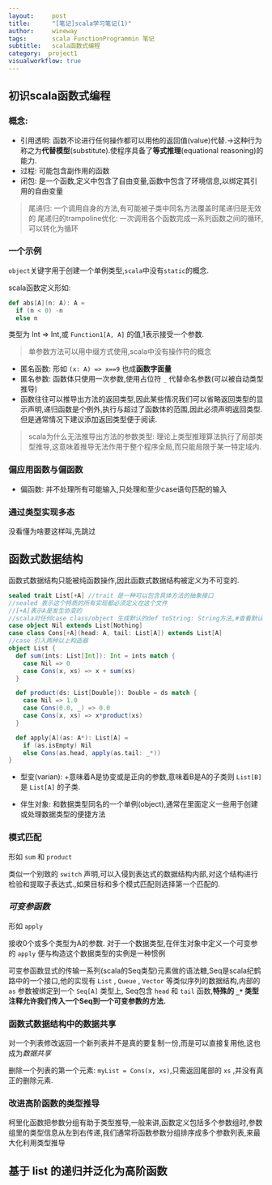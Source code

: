```yaml
---
layout:     post
title:      "[笔记]scala学习笔记(1)"
author:     wineway
tags: 		scala FunctionProgrammin 笔记
subtitle:   scala函数式编程
category:  project1
visualworkflow: true
---
```

## 初识scala函数式编程

### 概念:
- 引用透明: 函数不论进行任何操作都可以用他的返回值(value)代替.->这种行为称之为**代替模型**(substitute).使程序具备了**等式推理**(equational reasoning)的能力.
- 过程: 可能包含副作用的函数
- 闭包: 是一个函数,定义中包含了自由变量,函数中包含了环境信息,以绑定其引用的自由变量

> 尾递归: 一个调用自身的方法,有可能被子类中同名方法覆盖时尾递归是无效的
> 尾递归的trampoline优化: 一次调用各个函数完成一系列函数之间的循环,可以转化为循环

### 一个示例

`object`关键字用于创建一个单例类型,`scala`中没有`static`的概念.

scala函数定义形如:

```scala
def abs[A](n: A): A =
  if (n < 0) -n
  else n
```
类型为 Int => Int,或 `Function1[A, A]` 的值,1表示接受一个参数.

>单参数方法可以用中缀方式使用,scala中没有操作符的概念

- 匿名函数: 形如 `(x: A) => x==9` 也成**函数字面量**
- 匿名参数: 函数体只使用一次参数,使用占位符 `_` 代替命名参数(可以被自动类型推导)
- 函数往往可以推导出方法的返回类型,因此某些情况我们可以省略返回类型的显示声明,递归函数是个例外,执行与超过了函数体的范围,因此必须声明返回类型.但是通常情况下建议添加返回类型便于阅读.

>scala为什么无法推导出方法的参数类型: 理论上类型推理算法执行了局部类型推导,这意味着推导无法作用于整个程序全局,而只能局限于某一特定域内.

### 偏应用函数与偏函数

- 偏函数: 并不处理所有可能输入,只处理和至少case语句匹配的输入

### 通过类型实现多态

没看懂为啥要这样叫,先跳过

## 函数式数据结构

函数式数据结构只能被纯函数操作,因此函数式数据结构被定义为不可变的.
```scala
sealed trait List[+A] //trait 是一种可以包含具体方法的抽象接口
//sealed 表示这个特质的所有实现都必须定义在这个文件
//[+A]表示A是发生协变的
//scala对任何case class/object 生成默认的def toString: String方法,#查看默认的toString实现
case object Nil extends List[Nothing]
case class Cons[+A](head: A, tail: List[A]) extends List[A]
//case 引入两种以上构造器
object List {
  def sum(ints: List[Int]): Int = ints match {
    case Nil => 0
    case Cons(x, xs) => x + sum(xs)
  }

  def product(ds: List[Double]): Double = ds match {
    case Nil => 1.0
    case Cons(0.0, _) => 0.0
    case Cons(x, xs) => x*product(xs)
  }

  def apply[A](as: A*): List[A] =
    if (as.isEmpty) Nil
    else Cons(as.head, apply(as.tail: _*))
}
```
- 型变(varian): +意味着A是协变或是正向的参数,意味着B是A的子类则 `List[B]` 是 `List[A]` 的子类.

- 伴生对象: 和数据类型同名的一个单例(object),通常在里面定义一些用于创建或处理数据类型的便捷方法

### 模式匹配

形如 `sum` 和 `product`

类似一个别致的 `switch` 声明,可以入侵到表达式的数据结构内部,对这个结构进行检验和提取子表达式.,如果目标和多个模式匹配则选择第一个匹配的.

### ***可变参函数***

形如 `apply`

接收0个或多个类型为A的参数.
对于一个数据类型,在伴生对象中定义一个可变参的 `apply` 便与构造这个数据类型的实例是一种惯例

可变参函数显式的传输一系列(scala的Seq类型)元素做的语法糖,Seq是scala纪鹤路中的一个接口,他的实现有 `List` , `Queue` , `Vector` 等类似序列的数据结构,内部的 `as` 参数被绑定到一个 `Seq[A]` 类型上, Seq包含 `head` 和 `tail` 函数,**特殊的 `_*` 类型注释允许我们传入一个Seq到一个可变参数的方法.**

### 函数式数据结构中的数据共享

对一个列表修改返回一个新列表并不是真的要复制一份,而是可以直接复用他,这也成为*数据共享*

删除一个列表的第一个元素: `myList = Cons(x, xs)`,只需返回尾部的 `xs` ,并没有真正的删除元素.

### 改进高阶函数的类型推导

柯里化函数把参数分组有助于类型推导,一般来讲,函数定义包括多个参数组时,参数组里的类型信息从左到右传递,我们通常将函数参数分组排序成多个参数列表,来最大化利用类型推导

## 基于 list 的递归并泛化为高阶函数
